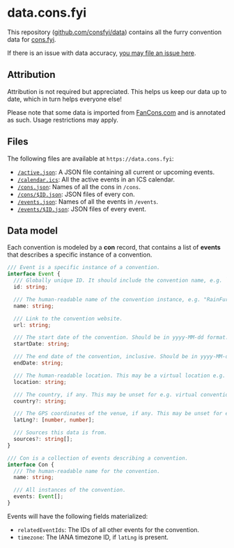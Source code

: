 # data.cons.fyi

This repository ([github.com/consfyi/data](https://github.com/consfyi/data)) contains all the furry convention data for [cons.fyi](https://cons.fyi).

If there is an issue with data accuracy, [you may file an issue here](https://github.com/consfyi/data/issues/new?template=missing-or-incorrect-convention.md).

## Attribution

Attribution is not required but appreciated. This helps us keep our data up to date, which in turn helps everyone else!

Please note that some data is imported from [FanCons.com](https://fancons.com) and is annotated as such. Usage restrictions may apply.

## Files

The following files are available at `https://data.cons.fyi`:
- [`/active.json`](/active.json): A JSON file containing all current or upcoming events.
- [`/calendar.ics`](/calendar.ics): All the active events in an ICS calendar.
- [`/cons.json`](/cons.json): Names of all the cons in `/cons`.
- [`/cons/$ID.json`](/cons): JSON files of every con.
- [`/events.json`](/events.json): Names of all the events in `/events`.
- [`/events/$ID.json`](/events): JSON files of every event.

## Data model

Each convention is modeled by a **con** record, that contains a list of **events** that describes a specific instance of a convention.

```typescript
/// Event is a specific instance of a convention.
interface Event {
  /// Globally unique ID. It should include the convention name, e.g. `rainfurrest-2016`.
  id: string;

  /// The human-readable name of the convention instance, e.g. "RainFurrest 2016".
  name: string;

  /// Link to the convention website.
  url: string;

  /// The start date of the convention. Should be in yyyy-MM-dd format.
  startDate: string;

  /// The end date of the convention, inclusive. Should be in yyyy-MM-dd format.
  endDate: string;

  /// The human-readable location. This may be a virtual location e.g. "VRChat".
  location: string;

  /// The country, if any. This may be unset for e.g. virtual conventions.
  country?: string;

  /// The GPS coordinates of the venue, if any. This may be unset for e.g. virtual conventions.
  latLng?: [number, number];

  /// Sources this data is from.
  sources?: string[];
}

/// Con is a collection of events describing a convention.
interface Con {
  /// The human-readable name for the convention.
  name: string;

  /// All instances of the convention.
  events: Event[];
}
```

Events will have the following fields materialized:
- `relatedEventIds`: The IDs of all other events for the convention.
- `timezone`: The IANA timezone ID, if `latLng` is present.
